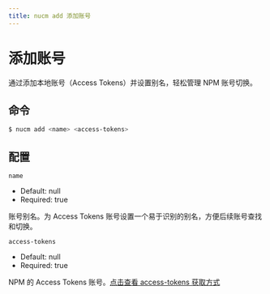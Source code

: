 ```yaml
---
title: nucm add 添加账号
---
```


# 添加账号

通过添加本地账号（Access Tokens）并设置别名，轻松管理 NPM 账号切换。

## 命令

```bash
$ nucm add <name> <access-tokens>
```

## 配置

`name`

- Default: null
- Required: true

账号别名。为 Access Tokens 账号设置一个易于识别的别名，方便后续账号查找和切换。

`access-tokens`

- Default: null
- Required: true

NPM 的 Access Tokens 账号。[点击查看 access-tokens 获取方式](start.html#获取-access-token-账号)
